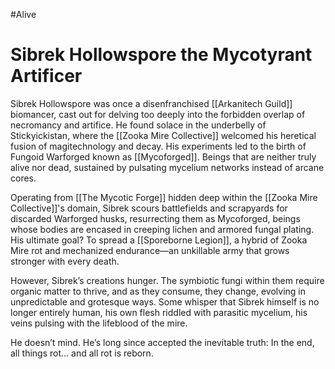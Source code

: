#Alive
# Sibrek Hollowspore the Mycotyrant Artificer

Sibrek Hollowspore was once a disenfranchised [[Arkanitech Guild]] biomancer, cast out for delving too deeply into the forbidden overlap of necromancy and artifice. He found solace in the underbelly of Stickyickistan, where the [[Zooka Mire Collective]] welcomed his heretical fusion of magitechnology and decay. His experiments led to the birth of Fungoid Warforged known as [[Mycoforged]]. Beings that are neither truly alive nor dead, sustained by pulsating mycelium networks instead of arcane cores.

Operating from [[The Mycotic Forge]] hidden deep within the [[Zooka Mire Collective]]'s domain, Sibrek scours battlefields and scrapyards for discarded Warforged husks, resurrecting them as Mycoforged, beings whose bodies are encased in creeping lichen and armored fungal plating. His ultimate goal? To spread a [[Sporeborne Legion]], a hybrid of Zooka Mire rot and mechanized endurance—an unkillable army that grows stronger with every death.

However, Sibrek’s creations hunger. The symbiotic fungi within them require organic matter to thrive, and as they consume, they change, evolving in unpredictable and grotesque ways. Some whisper that Sibrek himself is no longer entirely human, his own flesh riddled with parasitic mycelium, his veins pulsing with the lifeblood of the mire.

He doesn’t mind. He’s long since accepted the inevitable truth: In the end, all things rot… and all rot is reborn.